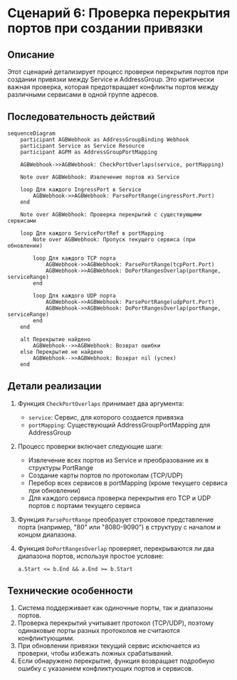 # Сценарий 6: Проверка перекрытия портов при создании привязки

## Описание
Этот сценарий детализирует процесс проверки перекрытия портов при создании привязки между Service и AddressGroup. Это критически важная проверка, которая предотвращает конфликты портов между различными сервисами в одной группе адресов.

## Последовательность действий

```mermaid
sequenceDiagram
    participant AGBWebhook as AddressGroupBinding Webhook
    participant Service as Service Resource
    participant AGPM as AddressGroupPortMapping

    AGBWebhook->>AGBWebhook: CheckPortOverlaps(service, portMapping)

    Note over AGBWebhook: Извлечение портов из Service

    loop Для каждого IngressPort в Service
        AGBWebhook->>AGBWebhook: ParsePortRange(ingressPort.Port)
    end

    Note over AGBWebhook: Проверка перекрытий с существующими сервисами

    loop Для каждого ServicePortRef в portMapping
        Note over AGBWebhook: Пропуск текущего сервиса (при обновлении)

        loop Для каждого TCP порта
            AGBWebhook->>AGBWebhook: ParsePortRange(tcpPort.Port)
            AGBWebhook->>AGBWebhook: DoPortRangesOverlap(portRange, serviceRange)
        end

        loop Для каждого UDP порта
            AGBWebhook->>AGBWebhook: ParsePortRange(udpPort.Port)
            AGBWebhook->>AGBWebhook: DoPortRangesOverlap(portRange, serviceRange)
        end
    end

    alt Перекрытие найдено
        AGBWebhook-->>AGBWebhook: Возврат ошибки
    else Перекрытие не найдено
        AGBWebhook-->>AGBWebhook: Возврат nil (успех)
    end
```

## Детали реализации

1. Функция `CheckPortOverlaps` принимает два аргумента:
   - `service`: Сервис, для которого создается привязка
   - `portMapping`: Существующий AddressGroupPortMapping для AddressGroup

2. Процесс проверки включает следующие шаги:
   - Извлечение всех портов из Service и преобразование их в структуры PortRange
   - Создание карты портов по протоколам (TCP/UDP)
   - Перебор всех сервисов в portMapping (кроме текущего сервиса при обновлении)
   - Для каждого сервиса проверка перекрытия его TCP и UDP портов с портами текущего сервиса

3. Функция `ParsePortRange` преобразует строковое представление порта (например, "80" или "8080-9090") в структуру с началом и концом диапазона.

4. Функция `DoPortRangesOverlap` проверяет, перекрываются ли два диапазона портов, используя простое условие:
   ```
   a.Start <= b.End && a.End >= b.Start
   ```

## Технические особенности

1. Система поддерживает как одиночные порты, так и диапазоны портов.
2. Проверка перекрытий учитывает протокол (TCP/UDP), поэтому одинаковые порты разных протоколов не считаются конфликтующими.
3. При обновлении привязки текущий сервис исключается из проверки, чтобы избежать ложных срабатываний.
4. Если обнаружено перекрытие, функция возвращает подробную ошибку с указанием конфликтующих портов и сервисов.
